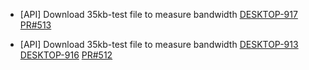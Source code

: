 - [API] Download 35kb-test file to measure bandwidth
[DESKTOP-917](https://dropin.atlassian.net/browse/DESKTOP-917)
[PR#513](https://github.com/dropininc/dropin-api-v2/pull/513)

- [API] Download 35kb-test file to measure bandwidth
[DESKTOP-913](https://dropin.atlassian.net/browse/DESKTOP-913)
[DESKTOP-916](https://dropin.atlassian.net/browse/DESKTOP-916)
[PR#512](https://github.com/dropininc/dropin-api-v2/pull/512)

